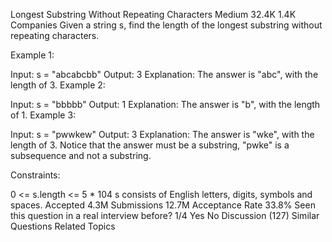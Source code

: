 Longest Substring Without Repeating Characters
Medium
32.4K
1.4K
Companies
Given a string s, find the length of the longest
substring
without repeating characters.



Example 1:

Input: s = "abcabcbb"
Output: 3
Explanation: The answer is "abc", with the length of 3.
Example 2:

Input: s = "bbbbb"
Output: 1
Explanation: The answer is "b", with the length of 1.
Example 3:

Input: s = "pwwkew"
Output: 3
Explanation: The answer is "wke", with the length of 3.
Notice that the answer must be a substring, "pwke" is a subsequence and not a substring.


Constraints:

0 <= s.length <= 5 * 104
s consists of English letters, digits, symbols and spaces.
Accepted
4.3M
Submissions
12.7M
Acceptance Rate
33.8%
Seen this question in a real interview before?
1/4
Yes
No
Discussion (127)
Similar Questions
Related Topics